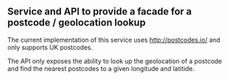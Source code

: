 ## Service and API to provide a facade for a postcode / geolocation lookup

The current implementation of this service uses http://postcodes.io/ and only supports UK postcodes.

The API only exposes the ability to look up the geolocation of a postcode and find the nearest postcodes to a given longitude and latitide.